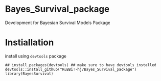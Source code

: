 # Bayes_Survival_package
Development for Bayesian Survival Models Package

# Instiallation
install using `devtools` package
```
## install.packages(devtools) ## make sure to have devtools installed 
devtools::install_github("RuBBiT-hj/Bayes_Survival_package")
library(BayesSurvival)
```
